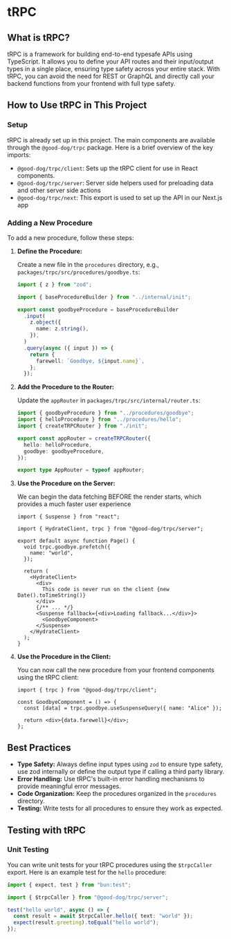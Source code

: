 # tRPC

## What is tRPC?

tRPC is a framework for building end-to-end typesafe APIs using TypeScript. It allows you to define your API routes and their input/output types in a single place, ensuring type safety across your entire stack. With tRPC, you can avoid the need for REST or GraphQL and directly call your backend functions from your frontend with full type safety.

## How to Use tRPC in This Project

### Setup

tRPC is already set up in this project. The main components are available through the `@good-dog/trpc` package. Here is a brief overview of the key imports:

- `@good-dog/trpc/client`: Sets up the tRPC client for use in React components.
- `@good-dog/trpc/server`: Server side helpers used for preloading data and other server side actions
- `@good-dog/trpc/next`: This export is used to set up the API in our Next.js app

### Adding a New Procedure

To add a new procedure, follow these steps:

1. **Define the Procedure:**

   Create a new file in the `procedures` directory, e.g., `packages/trpc/src/procedures/goodbye.ts`:

   ```ts
   import { z } from "zod";

   import { baseProcedureBuilder } from "../internal/init";

   export const goodbyeProcedure = baseProcedureBuilder
     .input(
       z.object({
         name: z.string(),
       }),
     )
     .query(async ({ input }) => {
       return {
         farewell: `Goodbye, ${input.name}`,
       };
     });
   ```

2. **Add the Procedure to the Router:**

   Update the `appRouter` in `packages/trpc/src/internal/router.ts`:

   ```ts
   import { goodbyeProcedure } from "../procedures/goodbye";
   import { helloProcedure } from "../procedures/hello";
   import { createTRPCRouter } from "./init";

   export const appRouter = createTRPCRouter({
     hello: helloProcedure,
     goodbye: goodbyeProcedure,
   });

   export type AppRouter = typeof appRouter;
   ```

3. **Use the Procedure on the Server:**

   We can begin the data fetching BEFORE the render starts, which provides a much faster user experience

   ```tsx
   import { Suspense } from "react";

   import { HydrateClient, trpc } from "@good-dog/trpc/server";

   export default async function Page() {
     void trpc.goodbye.prefetch({
       name: "world",
     });

     return (
       <HydrateClient>
         <div>
           This code is never run on the client {new Date().toTimeString()}
         </div>
         {/** ... */}
         <Suspense fallback={<div>Loading fallback...</div>}>
           <GoodbyeComponent>
         </Suspense>
       </HydrateClient>
     );
   }
   ```

4. **Use the Procedure in the Client:**

   You can now call the new procedure from your frontend components using the tRPC client:

   ```tsx
   import { trpc } from "@good-dog/trpc/client";

   const GoodbyeComponent = () => {
     const [data] = trpc.goodbye.useSuspenseQuery({ name: "Alice" });

     return <div>{data.farewell}</div>;
   };
   ```

## Best Practices

- **Type Safety:** Always define input types using `zod` to ensure type safety, use zod internally or define the output type if calling a third party library.
- **Error Handling:** Use tRPC's built-in error handling mechanisms to provide meaningful error messages.
- **Code Organization:** Keep the procedures organized in the `procedures` directory.
- **Testing:** Write tests for all procedures to ensure they work as expected.

## Testing with tRPC

### Unit Testing

You can write unit tests for your tRPC procedures using the `$trpcCaller` export. Here is an example test for the `hello` procedure:

```ts
import { expect, test } from "bun:test";

import { $trpcCaller } from "@good-dog/trpc/server";

test("hello world", async () => {
  const result = await $trpcCaller.hello({ text: "world" });
  expect(result.greeting).toEqual("hello world");
});
```
